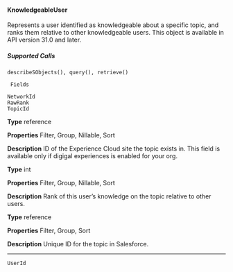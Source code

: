 #### KnowledgeableUser

Represents a user identified as knowledgeable about a specific topic, and ranks them relative to other knowledgeable users. This object
is available in API version 31.0 and later.

##### Supported Calls
```
describeSObjects(), query(), retrieve()

 Fields

```
```
NetworkId
RawRank
TopicId

```

**Type**
reference

**Properties**
Filter, Group, Nillable, Sort

**Description**
ID of the Experience Cloud site the topic exists in. This field is available only if
digigal experiences is enabled for your org.

**Type**
int

**Properties**
Filter, Group, Nillable, Sort

**Description**
Rank of this user’s knowledge on the topic relative to other users.

**Type**
reference

**Properties**
Filter, Group, Sort

**Description**
Unique ID for the topic in Salesforce.


-----

```
UserId
